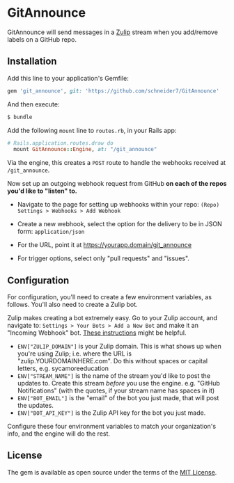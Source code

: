 # GitAnnounce
GitAnnounce will send messages in a [Zulip](https://zulipchat.com/) stream when you add/remove labels on a GitHub repo. 

## Installation
Add this line to your application's Gemfile:

```ruby
gem 'git_announce', git: 'https://github.com/schneider7/GitAnnounce'
```

And then execute:
```bash
$ bundle
```

Add the following `mount` line to `routes.rb`, in your Rails app:

```ruby
# Rails.application.routes.draw do
  mount GitAnnounce::Engine, at: "/git_announce"
```

Via the engine, this creates a `POST` route to handle the webhooks received at `/git_announce`.

Now set up an outgoing webhook request from GitHub **on each of the repos you'd like to "listen" to.**

  - Navigate to the page for setting up webhooks within your repo: `(Repo) Settings > Webhooks > Add Webhook` 

  - Create a new webhook, select the option for the delivery to be in JSON form: `application/json`
  
  - For the URL, point it at https://yourapp.domain/git_announce
  
  - For trigger options, select only "pull requests" and "issues". 

## Configuration

For configuration, you'll need to create a few environment variables, as follows. You'll also need to create a Zulip bot.

Zulip makes creating a bot extremely easy. Go to your Zulip account, and navigate to: `Settings > Your Bots > Add a New Bot` and make it an "Incoming Webhook" bot. [These instructions](https://zulipchat.com/api/api-keys) might be helpful.

 - `ENV["ZULIP_DOMAIN"]` is your Zulip domain. This is what shows up when you're using Zulip; i.e. where the URL is "zulip.YOURDOMAINHERE.com". Do this without spaces or capital letters, e.g. sycamoreeducation
 - `ENV["STREAM_NAME"]` is the name of the stream you'd like to post the updates to. Create this stream *before* you use the engine. e.g. "GitHub Notifications" (with the quotes, if your stream name has spaces in it)
 - `ENV["BOT_EMAIL"]` is the "email" of the bot you just made, that will post the updates.
 - `ENV["BOT_API_KEY"]` is the Zulip API key for the bot you just made.

Configure these four environment variables to match your organization's info, and the engine will do the rest.

## License
The gem is available as open source under the terms of the [MIT License](https://opensource.org/licenses/MIT).

